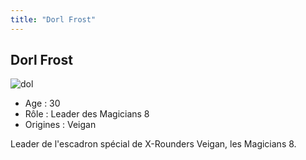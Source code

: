 ```yaml
---
title: "Dorl Frost"
---
```


Dorl Frost
----------

![dol](/images/stories/saga/gundamage/persos/dol.png)
- Age : 30  
- Rôle : Leader des Magicians 8  
- Origines : Veigan


Leader de l'escadron spécial de X-Rounders Veigan, les Magicians 8.

